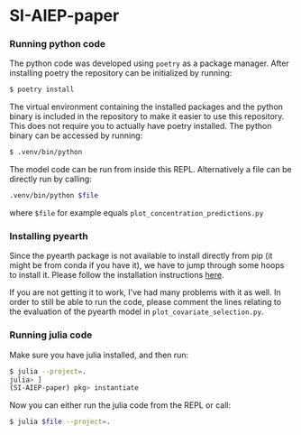 # SI-AIEP-paper



### Running python code

The python code was developed using `poetry` as a package manager. After installing poetry the repository can be initialized by running:

```bash
$ poetry install
```



The virtual environment containing the installed packages and the python binary is included in the repository to make it easier to use this repository. This does not require you to actually have poetry installed. The python binary can be accessed by running:

```bash
$ .venv/bin/python
```

The model code can be run from inside this REPL. Alternatively a file can be directly run by calling:

```bash
.venv/bin/python $file
```

where `$file` for example equals `plot_concentration_predictions.py`

### Installing pyearth

Since the pyearth package is not available to install directly from pip (it might be from conda if you have it), we have to jump through some hoops to install it. Please follow the installation instructions [here](https://github.com/scikit-learn-contrib/py-earth).

If you are not getting it to work, I've had many problems with it as well. In order to still be able to run the code, please comment the lines relating to the evaluation of the pyearth model in `plot_covariate_selection.py`.



### Running julia code

Make sure you have julia installed, and then run:

```bash
$ julia --project=.
julia> ]
(SI-AIEP-paper) pkg> instantiate
```

Now you can either run the julia code from the REPL or call:

```bash
$ julia $file --project=. 
```

